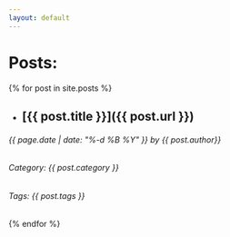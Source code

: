 ```yaml
---
layout: default
---
```


# Posts:

{% for post in site.posts %}
* ## [{{ post.title }}]({{ post.url }})
###### {{ page.date | date: "%-d %B %Y" }} by {{ post.author}}
###### Category: {{ post.category }}
###### Tags: {{ post.tags }}

{% endfor %}